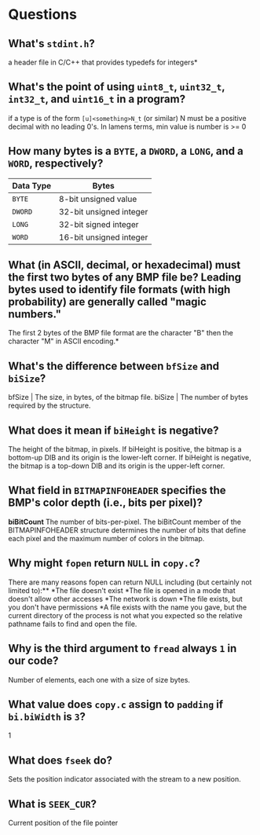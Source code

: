 # Questions

## What's `stdint.h`?

a header file in C/C++ that provides typedefs for integers*

## What's the point of using `uint8_t`, `uint32_t`, `int32_t`, and `uint16_t` in a program?

if a type is of the form `[u]<something>N_t` (or similar) N must be a positive decimal with no leading 0's. In lamens terms, min value is number is >= 0

## How many bytes is a `BYTE`, a `DWORD`, a `LONG`, and a `WORD`, respectively?
Data Type | Bytes
------------ | -------------
`BYTE` | 8-bit unsigned value
`DWORD` | 32-bit unsigned integer
`LONG` |  32-bit signed integer
`WORD` | 16-bit unsigned integer


## What (in ASCII, decimal, or hexadecimal) must the first two bytes of any BMP file be? Leading bytes used to identify file formats (with high probability) are generally called "magic numbers."

The first 2 bytes of the BMP file format are the character "B" then the character "M" in ASCII encoding.*

## What's the difference between `bfSize` and `biSize`?

bfSize | The size, in bytes, of the bitmap file.
biSize | The number of bytes required by the structure.
## What does it mean if `biHeight` is negative?

The height of the bitmap, in pixels. If biHeight is positive, the bitmap is a bottom-up DIB and its origin is the lower-left corner. If biHeight is negative, the bitmap is a top-down DIB and its origin is the upper-left corner.

## What field in `BITMAPINFOHEADER` specifies the BMP's color depth (i.e., bits per pixel)?

**biBitCount**
The number of bits-per-pixel. The biBitCount member of the BITMAPINFOHEADER structure determines the number of bits that define each pixel and the maximum number of colors in the bitmap. 

## Why might `fopen` return `NULL` in `copy.c`?
There are many reasons fopen can return NULL including (but certainly not limited to):**
*The file doesn't exist
*The file is opened in a mode that doesn't allow other accesses
*The network is down
*The file exists, but you don't have permissions
*A file exists with the name you gave, but the current directory of the process is not what you expected so the relative pathname fails to find and open the file.
## Why is the third argument to `fread` always `1` in our code?

Number of elements, each one with a size of size bytes.

## What value does `copy.c` assign to `padding` if `bi.biWidth` is `3`?

1

## What does `fseek` do?

Sets the position indicator associated with the stream to a new position.

## What is `SEEK_CUR`?

Current position of the file pointer


